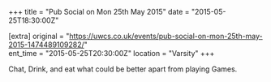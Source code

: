 +++
title = "Pub Social on Mon 25th May 2015"
date = "2015-05-25T18:30:00Z"

[extra]
original = "https://uwcs.co.uk/events/pub-social-on-mon-25th-may-2015-1474489109282/"    
ent_time = "2015-05-25T20:30:00Z"
location = "Varsity"
+++

Chat, Drink, and eat what could be better apart from playing Games.

